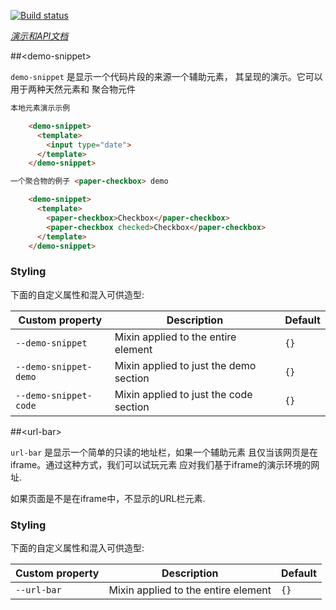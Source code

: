 
<!---

This README is automatically generated from the comments in these files:
demo-snippet.html  url-bar.html

Edit those files, and our readme bot will duplicate them over here!
Edit this file, and the bot will squash your changes :)

The bot does some handling of markdown. Please file a bug if it does the wrong
thing! https://github.com/PolymerLabs/tedium/issues

-->

[![Build status](https://travis-ci.org/PolymerElements/iron-demo-helpers.svg?branch=master)](https://travis-ci.org/PolymerElements/iron-demo-helpers)

_[演示和API文档](https://elements.polymer-project.org/elements/iron-demo-helpers)_


##&lt;demo-snippet&gt;

`demo-snippet` 是显示一个代码片段的来源一个辅助元素，
其呈现的演示。它可以用于两种天然元素和
聚合物元件

```html
本地元素演示示例

    <demo-snippet>
      <template>
        <input type="date">
      </template>
    </demo-snippet>

一个聚合物的例子 <paper-checkbox> demo

    <demo-snippet>
      <template>
        <paper-checkbox>Checkbox</paper-checkbox>
        <paper-checkbox checked>Checkbox</paper-checkbox>
      </template>
    </demo-snippet>
```

### Styling

下面的自定义属性和混入可供造型:

| Custom property | Description | Default |
| --- | --- | --- |
| `--demo-snippet` | Mixin applied to the entire element | `{}` |
| `--demo-snippet-demo` | Mixin applied to just the demo section | `{}` |
| `--demo-snippet-code` | Mixin applied to just the code section | `{}` |



##&lt;url-bar&gt;

`url-bar` 是显示一个简单的只读的地址栏，如果一个辅助元素
且仅当该网页是在iframe。通过这种方式，我们可以试玩元素
应对我们基于iframe的演示环境的网址.

如果页面是不是在iframe中，不显示的URL栏元素.

### Styling

下面的自定义属性和混入可供造型:

| Custom property | Description | Default |
| --- | --- | --- |
| `--url-bar` | Mixin applied to the entire element | `{}` |


